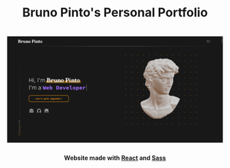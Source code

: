 <h1 align='center'>Bruno Pinto's Personal Portfolio</h1>

# [![LandingPage](./docs/readme.png)]()

<div align='center'>

#### Website made with [React](https://react.dev) and [Sass](https://sass-lang.com)

</div>

<div align='center'>

</div>